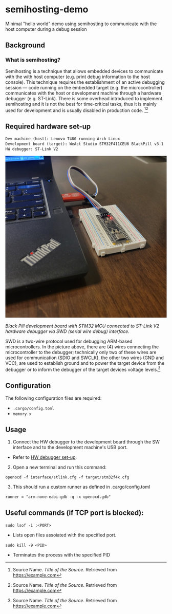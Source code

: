 # semihosting-demo

Minimal "hello world" demo using semihosting to communicate with the host computer during a debug session

## Background

### What is semihosting?

Semihosting is a technique that allows embedded devices to communicate with the with host computer (e.g. print debug information to the host console). This technique requires the establishment of an active debugging session — code running on the embedded target (e.g. the microcontroller) communicates with the host or development machine through a hardware debugger (e.g. ST-Link). There is some overhead introduced to implement semihosting and it is not the best for time-critical tasks, thus it is mainly used for development and is usually disabled in production code. [^1][^2] 

## Required hardware set-up

```
Dev machine (host): Lenovo T480 running Arch Linux
Development board (target): WeAct Studio STM32F411CEU6 BlackPill v3.1
HW debugger: ST-Link V2 
```

<img src="../../img/hw-debugger-setup.jpg">

*Black Pill development board with STM32 MCU connected to ST-Link V2 hardware debugger via SWD (serial wire debug) interface.*

SWD is a two-wire protocol used for debugging ARM-based microcontrollers.  In the picture above, there are (4) wires connecting the microcontroller to the debugger; technically only two of these wires are used for communication (SDIO and SWCLK), the other two wires (GND and VCC), are used to establish ground and to power the target device from the debugger or to inform the debugger of the target devices voltage levels.[^3]

## Configuration

The following configuration files are required:
- `.cargo/config.toml`
- `memory.x`

## Usage

1. Connect the HW debugger to the development board through the SW interface and to the development machine's USB port.
- Refer to [HW debugger set-up](#hw-debugger-set-up).

2. Open a new terminal and run this command: 
```
openocd -f interface/stlink.cfg -f target/stm32f4x.cfg
```

3.  This should run a custom runner as defined in .cargo/config.toml
```
runner = "arm-none-eabi-gdb -q -x openocd.gdb"
```

## Useful commands (if TCP port is blocked):

`sudo lsof -i :<PORT>`
- Lists open files assoiated with the specified port.

`sudo kill -9 <PID>`
- Terminates the process with the specified PID


[^1]: Source Name. *Title of the Source*. Retrieved from https://example.com
[^2]: Source Name. *Title of the Source*. Retrieved from https://example.com
[^3]: Source Name. *Title of the Source*. Retrieved from https://example.com
